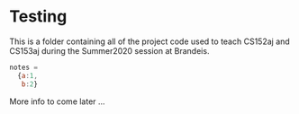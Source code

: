 # Testing

This is a folder containing all of the project code used to teach CS152aj and CS153aj during the Summer2020 session at Brandeis.

``` javascript
notes = 
  {a:1,
   b:2}
```

More info to come later ...
